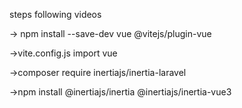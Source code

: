 steps following videos

-> npm install --save-dev vue @vitejs/plugin-vue

->vite.config.js import vue

->composer require inertiajs/inertia-laravel

->npm install @inertiajs/inertia @inertiajs/inertia-vue3

